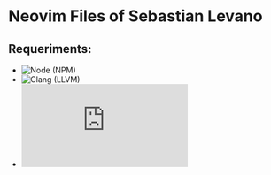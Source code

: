 # Neovim Files of Sebastian Levano

## Requeriments:

- ![Node (NPM)](https://formulae.brew.sh/formula/node)
- ![Clang (LLVM)](https://formulae.brew.sh/formula/llvm)
- ![Cargo (Rust) ](https://doc.rust-lang.org/cargo/getting-started/installation.html)
